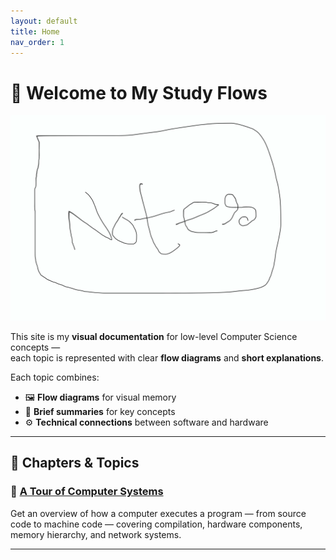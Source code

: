 ```yaml
---
layout: default
title: Home
nav_order: 1
---
```


# 📘 Welcome to My Study Flows

![Banner](assets/images/site/banner.webp)

This site is my **visual documentation** for low-level Computer Science concepts —  
each topic is represented with clear **flow diagrams** and **short explanations**.

Each topic combines:

- 🖼️ **Flow diagrams** for visual memory
- 🧠 **Brief summaries** for key concepts
- ⚙️ **Technical connections** between software and hardware

---

## 📘 Chapters & Topics

### 🔹 [A Tour of Computer Systems](tour-of-computer-systems)

Get an overview of how a computer executes a program — from source code to machine code — covering compilation, hardware components, memory hierarchy, and network systems.

---
